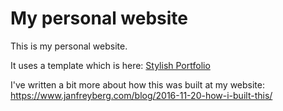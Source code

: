 # My personal website

This is my personal website.

It uses a template which is here: [Stylish Portfolio](https://startbootstrap.com/template-overviews/stylish-portfolio/)

I've written a bit more about how this was built at my website: https://www.janfreyberg.com/blog/2016-11-20-how-i-built-this/
